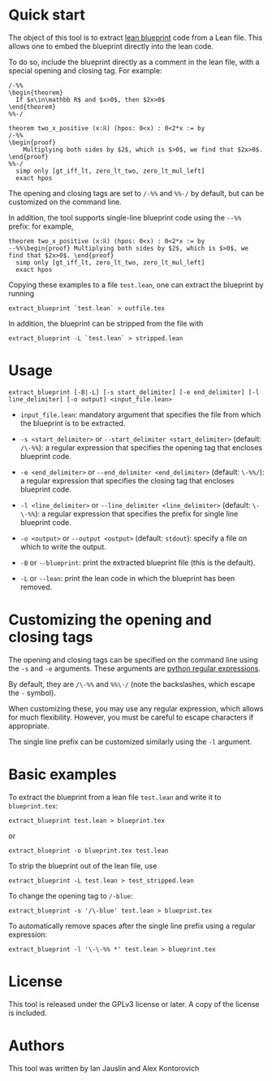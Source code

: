 # Quick start
The object of this tool is to extract
[lean blueprint](https://github.com/PatrickMassot/leanblueprint/)
code from a Lean file. This allows one to embed the blueprint directly into the
lean code.

To do so, include the blueprint directly as a comment in the lean file, with a
special opening and closing tag. For example:
```
/-%%
\begin{theorem}
  If $x\in\mathbb R$ and $x>0$, then $2x>0$
\end{theorem}
%%-/

theorem two_x_positive (x:ℝ) (hpos: 0<x) : 0<2*x := by
/-%%
\begin{proof}
    Multiplying both sides by $2$, which is $>0$, we find that $2x>0$.
\end{proof}
%%-/
  simp only [gt_iff_lt, zero_lt_two, zero_lt_mul_left]
  exact hpos
```

The opening and closing tags are set to `/-%%` and `%%-/` by default, but can
be customized on the command line.

In addition, the tool supports single-line blueprint code using the `--%%`
prefix: for example,
```
theorem two_x_positive (x:ℝ) (hpos: 0<x) : 0<2*x := by
--%%\begin{proof} Multiplying both sides by $2$, which is $>0$, we find that $2x>0$. \end{proof}
  simp only [gt_iff_lt, zero_lt_two, zero_lt_mul_left]
  exact hpos
```

Copying these examples to a file `test.lean`, one can extract the blueprint by
running
```
extract_blueprint `test.lean` > outfile.tex
```
In addition, the blueprint can be stripped from the file with
```
extract_blueprint -L `test.lean` > stripped.lean
```

# Usage
```
extract_blueprint [-B|-L] [-s start_delimiter] [-e end_delimiter] [-l line_delimiter] [-o output] <input_file.lean>
```

* `input_file.lean`: mandatory argument that specifies the file from which
  the blueprint is to be extracted.

* `-s <start_delimiter>` or `--start_delimiter <start_delimiter>`
  (default: `/\-%%`): a regular expression that specifies the opening tag that
  encloses blueprint code.

* `-e <end_delimiter>` or `--end_delimiter <end_delimiter>`
  (default: `\-%%/`): a regular expression that specifies the closing tag that
  encloses blueprint code.

* `-l <line_delimiter>` or `--line_delimiter <line_delimiter>`
  (default: `\-\-%%`): a regular expression that specifies the prefix for single
  line blueprint code.

* `-o <output>` or `--output <output>` (default: `stdout`): specify a file on
  which to write the output.

* `-B` or `--blueprint`: print the extracted blueprint file (this is the
  default).

* `-L` or `--lean`: print the lean code in which the blueprint has been
  removed.


# Customizing the opening and closing tags
The opening and closing tags can be specified on the command line using the
`-s` and `-e` arguments. These arguments are
[python regular expressions](https://docs.python.org/3/library/re.html).

By default, they are `/\-%%` and `%%\-/` (note the backslashes, which escape
the `-` symbol).

When customizing these, you may use any regular expression, which allows for
much flexibility. However, you must be careful to escape characters if
appropriate.

The single line prefix can be customized similarly using the `-l` argument.

# Basic examples
To extract the blueprint from a lean file `test.lean` and write it to
`blueprint.tex`:
```
extract_blueprint test.lean > blueprint.tex
```
or
```
extract_blueprint -o blueprint.tex test.lean
```

To strip the blueprint out of the lean file, use
```
extract_blueprint -L test.lean > test_stripped.lean
```

To change the opening tag to `/-blue`:
```
extract_blueprint -s '/\-blue' test.lean > blueprint.tex
```

To automatically remove spaces after the single line prefix using a regular
expression:
```
extract_blueprint -l '\-\-%% *' test.lean > blueprint.tex
```

# License
This tool is released under the GPLv3 license or later. A copy of the license
is included.

# Authors
This tool was written by Ian Jauslin and Alex Kontorovich
